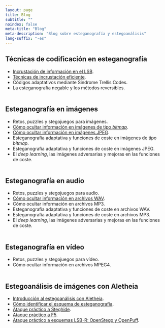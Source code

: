 ```yaml
---
layout: page
title: Blog
subtitle: "" 
noindex: false
meta-title: "Blog"
meta-description: "Blog sobre esteganografía y estegoanálisis"
lang-suffix: "-es"
---
```



## Técnicas de codificación en esteganografía

- [Incrustación de información en el LSB](/stego/codes/lsb-es).
- [Técnicas de incrustación eficiente](/stego/codes/efficient-es).
- Códigos adaptativos mediante Sindrome Trellis Codes.
- La esteganografía negable y los métodos reversibles.
<br><br>


## Esteganografía en imágenes
- Retos, puzzles y stegojuegos para imágenes.
- [Cómo ocultar información en imágenes de tipo *bitmap*](/stego/images/bitmap-es).
- [Cómo ocultar información en imágenes JPEG](/stego/images/jpeg-es).
- Esteganografía adaptativa y funciones de coste en imágenes de tipo *bitmap*.
- Esteganografía adaptativa y funciones de coste en imágenes JPEG.
- El *deep learning*, las imágenes adversarias y mejoras en las funciones de coste.
<br><br>

## Esteganografía en audio
- Retos, puzzles y stegojuegos para audio.
- [Cómo ocultar información en archivos WAV](/stego/audio/WAV-es).
- Cómo ocultar información en archivos MP3.
- Esteganografía adaptativa y funciones de coste en archivos WAV.
- Esteganografía adaptativa y funciones de coste en archivos MP3.
- El *deep learning*, las imágenes adversarias y mejoras en las funciones de coste.
<br><br>

## Esteganografía en vídeo
- Retos, puzzles y stegojuegos para vídeo.
- Cómo ocultar información en archivos MPEG4.
<br><br>



## Estegoanálisis de imágenes con Aletheia

- [Introducción al estegoanálisis con Aletheia](/stego/aletheia/intro-es).
- [Cómo identificar el esquema de esteganografía](/stego/aletheia/identify-es).
- [Ataque práctico a Steghide](/stego/aletheia/steghide-attack-es).
- [Ataque práctico a F5](/stego/aletheia/f5-attack-es).
- [Ataque práctico a esquemas LSB-R: OpenStego y OpenPuff](/stego/aletheia/lsbr-attack-es).
<br><br>







